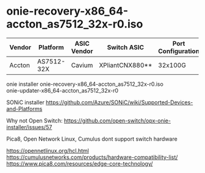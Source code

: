 # onie-recovery-x86_64-accton_as7512_32x-r0.iso

|Vendor|Platform|ASIC Vendor|Switch ASIC|Port Configuration|
|------|----------|------|---------------|-------|
|Accton|AS7512-32X|Cavium|XPliantCNX880**|32x100G|

onie installer onie-recovery-x86_64-accton_as7512_32x-r0.iso  
onie-updater-x86_64-accton_as7512_32x-r0

SONiC installer
https://github.com/Azure/SONiC/wiki/Supported-Devices-and-Platforms

Why not Open Switch: https://github.com/open-switch/opx-onie-installer/issues/57

Pica8, Open Network Linux, Cumulus dont support switch hardware

https://opennetlinux.org/hcl.html  
https://cumulusnetworks.com/products/hardware-compatibility-list/  
https://www.pica8.com/resources/edge-core-technology/  
